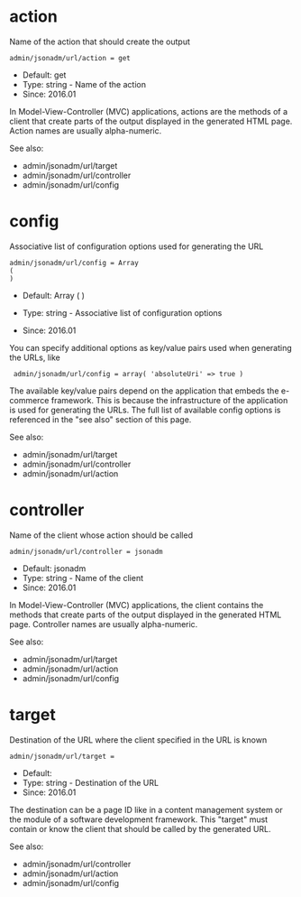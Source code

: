 
# action

Name of the action that should create the output

```
admin/jsonadm/url/action = get
```

* Default: get
* Type: string - Name of the action
* Since: 2016.01

In Model-View-Controller (MVC) applications, actions are the methods of a
client that create parts of the output displayed in the generated HTML page.
Action names are usually alpha-numeric.

See also:

* admin/jsonadm/url/target
* admin/jsonadm/url/controller
* admin/jsonadm/url/config

# config

Associative list of configuration options used for generating the URL

```
admin/jsonadm/url/config = Array
(
)
```

* Default: Array
(
)

* Type: string - Associative list of configuration options
* Since: 2016.01

You can specify additional options as key/value pairs used when generating
the URLs, like

```
 admin/jsonadm/url/config = array( 'absoluteUri' => true )
```

The available key/value pairs depend on the application that embeds the e-commerce
framework. This is because the infrastructure of the application is used for
generating the URLs. The full list of available config options is referenced
in the "see also" section of this page.

See also:

* admin/jsonadm/url/target
* admin/jsonadm/url/controller
* admin/jsonadm/url/action

# controller

Name of the client whose action should be called

```
admin/jsonadm/url/controller = jsonadm
```

* Default: jsonadm
* Type: string - Name of the client
* Since: 2016.01

In Model-View-Controller (MVC) applications, the client contains the methods
that create parts of the output displayed in the generated HTML page. Controller
names are usually alpha-numeric.

See also:

* admin/jsonadm/url/target
* admin/jsonadm/url/action
* admin/jsonadm/url/config

# target

Destination of the URL where the client specified in the URL is known

```
admin/jsonadm/url/target = 
```

* Default: 
* Type: string - Destination of the URL
* Since: 2016.01

The destination can be a page ID like in a content management system or the
module of a software development framework. This "target" must contain or know
the client that should be called by the generated URL.

See also:

* admin/jsonadm/url/controller
* admin/jsonadm/url/action
* admin/jsonadm/url/config